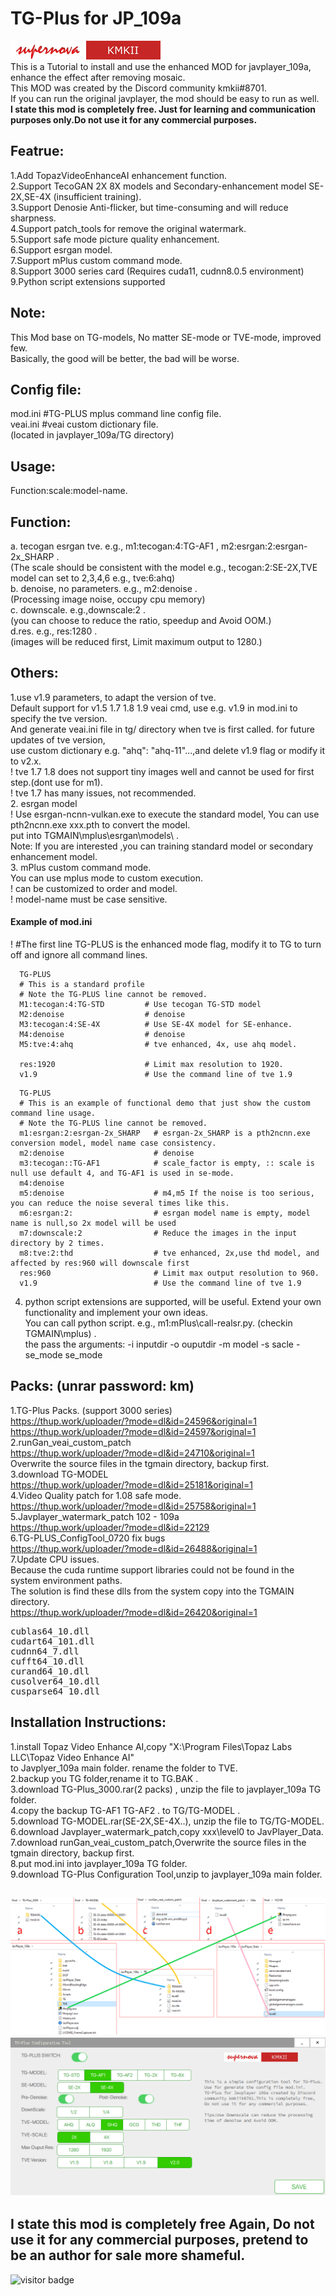 # TG-Plus for JP_109a<BR>
![](logo240.png) <BR>
This is a Tutorial to install and use the enhanced MOD for javplayer_109a, enhance the effect after removing mosaic.<BR>
This MOD was created by the Discord community kmkii#8701.<BR>
If you can run the original javplayer, the mod should be easy to run as well.<BR>
<strong>I state this mod is completely free. Just for learning and communication purposes only.Do not use it for any commercial purposes.</strong><BR>

## Featrue:<BR>
1.Add TopazVideoEnhanceAI enhancement function.<BR>
2.Support TecoGAN 2X 8X models and Secondary-enhancement model SE-2X,SE-4X (insufficient training).<BR>
3.Support Denosie Anti-flicker, but time-consuming and will reduce sharpness.<BR>
4.Support patch_tools for remove the original watermark.<BR>
5.Support safe mode picture quality enhancement.<BR>
6.Support esrgan model.<BR>
7.Support mPlus custom command mode.<BR>
8.Support 3000 series card (Requires cuda11, cudnn8.0.5 environment)<BR>
9.Python script extensions supported<BR>

## Note:<BR>
  This Mod base on TG-models, No matter SE-mode or TVE-mode, improved few. <BR>
  Basically, the good will be better, the bad will be worse.<BR>

## Config file: 
mod.ini    #TG-PLUS mplus command line config file.<BR>
veai.ini    #veai custom dictionary file.<BR>
(located in javplayer_109a/TG directory)

## Usage:
  Function:scale:model-name.<BR>
## Function:
  a. tecogan esrgan tve. e.g., m1:tecogan:4:TG-AF1 , m2:esrgan:2:esrgan-2x_SHARP . <BR>
  (The scale should be consistent with the model e.g., tecogan:2:SE-2X,TVE model can set to 2,3,4,6 e.g., tve:6:ahq)<BR>
  b. denoise, no parameters.  e.g., m2:denoise .   <BR>
  (Processing image noise, occupy cpu memory) <BR>
  c. downscale. e.g.,downscale:2 .<BR>
  (you can choose to reduce the ratio, speedup and Avoid OOM.)<BR>
  d.res. e.g., res:1280 .<BR>
  (images will be reduced first, Limit maximum output to 1280.)<BR>

## Others:<BR>
  1.use v1.9 parameters, to adapt the version of tve.<BR>
  Default support for v1.5 1.7 1.8 1.9 veai cmd, use e.g. v1.9 in mod.ini to specify the tve version.<BR>
  And generate veai.ini file in tg/ directory when tve is first called. for future updates of tve version, <BR>
  use custom dictionary e.g. "ahq": "ahq-11"...,and delete v1.9 flag or modify it to v2.x.<BR>
  ! tve 1.7 1.8 does not support tiny images well and cannot be used for first step.(dont use for m1).<BR>
  ! tve 1.7 has many issues, not recommended.<BR>
  2. esrgan model<BR>
  ! Use esrgan-ncnn-vulkan.exe to execute the standard model, You can use pth2ncnn.exe xxx.pth to convert the model.<BR>
  put into TGMAIN\mplus\esrgan\models\ .<BR>
  Note: If you are interested ,you can training standard model or secondary enhancement model.<BR>
  3. mPlus custom command mode.<BR>
  You can use mplus mode to custom execution.<BR>
  ! can be customized to order and model.<BR>
  ! model-name must be case sensitive.<BR>
  #### Example of mod.ini<BR>
  ! #The first line TG-PLUS is the enhanced mode flag, modify it to TG to turn off and ignore all command lines.<BR>
```
  TG-PLUS
  # This is a standard profile
  # Note the TG-PLUS line cannot be removed.
  M1:tecogan:4:TG-STD         # Use tecogan TG-STD model
  M2:denoise                  # denoise
  M3:tecogan:4:SE-4X          # Use SE-4X model for SE-enhance.  
  M4:denoise                  # denoise  
  M5:tve:4:ahq                # tve enhanced, 4x, use ahq model.

  res:1920                    # Limit max resolution to 1920.  
  v1.9                        # Use the command line of tve 1.9
```
```
  TG-PLUS
  # This is an example of functional demo that just show the custom command line usage.
  # Note the TG-PLUS line cannot be removed.
  m1:esrgan:2:esrgan-2x_SHARP   # esrgan-2x_SHARP is a pth2ncnn.exe conversion model, model name case consistency.
  m2:denoise                    # denoise
  m3:tecogan::TG-AF1            # scale_factor is empty, :: scale is null use default 4, and TG-AF1 is used in se-mode.
  m4:denoise
  m5:denoise                    # m4,m5 If the noise is too serious, you can reduce the noise several times like this.
  m6:esrgan:2:                  # esrgan model name is empty, model name is null,so 2x model will be used
  m7:downscale:2                # Reduce the images in the input directory by 2 times.
  m8:tve:2:thd                  # tve enhanced, 2x,use thd model, and affected by res:960 will downscale first
  res:960                       # Limit max output resolution to 960.
  v1.9                          # Use the command line of tve 1.9
```
  4. python script extensions are supported, will be useful. Extend your own functionality and implement your own ideas.<BR>
    You can call python script. e.g., m1:mPlus\call-realsr.py. (checkin TGMAIN\mplus)  . <BR>
    the pass the arguments: -i inputdir -o ouputdir -m model -s sacle -se_mode se_mode<BR>

## Packs: (unrar password: km)<BR>
1.TG-Plus Packs. (support 3000 series)<BR>
https://thup.work/uploader/?mode=dl&id=24596&original=1<BR>
https://thup.work/uploader/?mode=dl&id=24597&original=1<BR>
2.runGan_veai_custom_patch<BR>
https://thup.work/uploader/?mode=dl&id=24710&original=1<BR>
Overwrite the source files in the tgmain directory, backup first.<BR>
3.download TG-MODEL<BR>
https://thup.work/uploader/?mode=dl&id=25181&original=1<BR>
4.Video Quality patch for 1.08 safe mode.<BR>
https://thup.work/uploader/?mode=dl&id=25758&original=1<BR>
5.Javplayer_watermark_patch 102 - 109a<BR>
https://thup.work/uploader/?mode=dl&id=22129<BR>
6.TG-PLUS_ConfigTool_0720 fix bugs<BR>
https://thup.work/uploader/?mode=dl&id=26488&original=1<BR>
7.Update CPU issues.<BR>
Because the cuda runtime support libraries could not be found in the system environment paths.<BR>
The solution is find these dlls from the system copy into the TGMAIN directory.<BR>
https://thup.work/uploader/?mode=dl&id=26420&original=1<BR>
 <pre>
cublas64_10.dll
cudart64_101.dll
cudnn64_7.dll
cufft64_10.dll
curand64_10.dll
cusolver64_10.dll
cusparse64_10.dll</pre>
  
## Installation Instructions: <BR>
1.install Topaz Video Enhance AI,copy "X:\Program Files\Topaz Labs LLC\Topaz Video Enhance AI" <BR>
  to Javplyer_109a main folder. rename the folder to TVE.<BR>
2.backup you TG folder,rename it to TG.BAK .<BR>
3.download TG-Plus_3000.rar(2 packs) , unzip the file to javplayer_109a TG folder.<BR>
4.copy the backup TG-AF1 TG-AF2 . to TG/TG-MODEL .<BR>
5.download TG-MODEL.rar(SE-2X,SE-4X..), unzip the file to TG/TG-MODEL.<BR>
6.download Javplayer_watermark_patch,copy xxx\level0 to JavPlayer_Data.<BR>
7.download runGan_veai_custom_patch,Overwrite the source files in the tgmain directory, backup first.<BR>
8.put mod.ini into  javplayer_109a TG folder.<BR>
9.download TG-Plus Configuration Tool,unzip to javplayer_109a main folder.

![](directory.png)
![](ConfigTools.jpg)
-
## I state this mod is completely free Again, Do not use it for any commercial purposes, pretend to be an author for sale more shameful.<BR>
![visitor badge](https://visitor-badge.glitch.me/badge?page_id=github.com/km2ii/JP109A_TG-PLUS)
